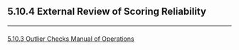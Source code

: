 ## 5.10.4 External Review of Scoring Reliability






<hr class="soften" style="margin-top: 20px;margin-bottom: 20px;"/>

<div class="center">
<div class="btn-group">
  <a href=":pages_path:/mop/5-10-03-outlier-checks.md" class="btn btn-default">
    <span class="glyphicon glyphicon-chevron-left"></span>
    5.10.3 Outlier Checks
  </a>

  <a href=":pages_path:/mop/5-00-mop-toc.md" class="btn btn-default">
    <span class="glyphicon glyphicon-chevron-up"></span>
    Manual of Operations
  </a>
</div>
</div>
